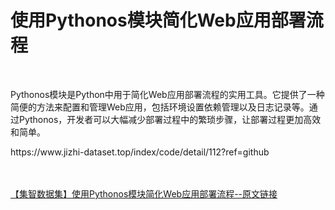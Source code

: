 <h1>使用Pythonos模块简化Web应用部署流程</h1><br /><p>Pythonos模块是Python中用于简化Web应用部署流程的实用工具。它提供了一种简便的方法来配置和管理Web应用，包括环境设置依赖管理以及日志记录等。通过Pythonos，开发者可以大幅减少部署过程中的繁琐步骤，让部署过程更加高效和简单。</p><p>https://www.jizhi-dataset.top/index/code/detail/112?ref=github</p><br /><br /><a href="https://www.jizhi-dataset.top/index/code/detail/112?ref=github" target="_blank">【集智数据集】使用Pythonos模块简化Web应用部署流程--原文链接</a>